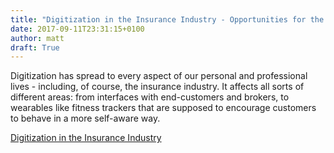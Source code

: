 ```yaml
---
title: "Digitization in the Insurance Industry - Opportunities for the Application Process"
date: 2017-09-11T23:31:15+0100
author: matt
draft: True
---
```

Digitization has spread to every aspect of our personal and professional lives - including, of course, the insurance industry. It affects all sorts of different areas: from interfaces with end-customers and brokers, to wearables like fitness trackers that are supposed to encourage customers to behave in a more self-aware way.

[ Digitization in the Insurance Industry ]( http://www.genre.com/knowledge/blog/digitisation-in-the-insurance-industry-opportunities-for-the-application-process-en.html )

